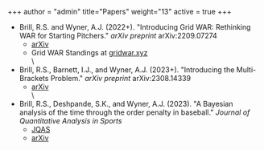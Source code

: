 +++
author = "admin"
title="Papers"
weight="13"
active = true
+++

* Brill, R.S. and Wyner, A.J. (2022+). "Introducing Grid WAR: Rethinking WAR for Starting Pitchers." _arXiv preprint_ arXiv:2209.07274  
    * [arXiv](https://arxiv.org/abs/2209.07274)      
    * Grid WAR Standings at [gridwar.xyz](https://gridwar.xyz)  
\
* Brill, R.S., Barnett, I.J., and Wyner, A.J. (2023+). "Introducing the Multi-Brackets Problem." _arXiv preprint_ arXiv:2308.14339
    * [arXiv](https://arxiv.org/abs/2308.14339)      
\
* Brill, R.S., Deshpande, S.K., and Wyner, A.J. (2023). "A Bayesian analysis of the time through the order penalty in baseball." _Journal of Quantitative Analysis in Sports_  
    * [JQAS](https://www.degruyter.com/document/doi/10.1515/jqas-2022-0116/html?lang=en)
    * [arXiv](https://arxiv.org/abs/2210.06724)    


